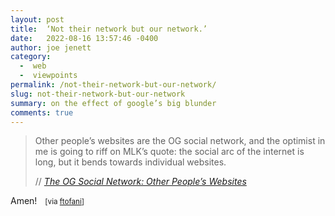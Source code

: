 ```yaml
---
layout: post
title:  ‘Not their network but our network.’
date:   2022-08-16 13:57:46 -0400
author: joe jenett
category:
  -  web
  -  viewpoints
permalink: /not-their-network-but-our-network/
slug: not-their-network-but-our-network
summary: on the effect of google’s big blunder
comments: true
---
```

<blockquote class="quoteback" data-title="The OG Social Network: Other People’s Websites" data-author="//Jim Nielsen" data-avatar="https://i0.wp.com/shoptalkshow.com/wp-content/uploads/2022/02/Jim-Nielson.jpeg" cite="https://blog.jim-nielsen.com/2022/other-peoples-websites/">
	<p>
	Other people’s websites are the OG social network, and the optimist in me is going to riff on MLK’s quote: the social arc of the internet is long, but it bends towards individual websites.	
	</p>
	<footer>
		// 
		<cite>
			<a title="The OG Social Network: Other People’s Websites - Jim Nielsen’s Blog" href="https://blog.jim-nielsen.com/2022/other-peoples-websites/">The OG Social Network: Other People’s Websites</a>
		</cite>
	</footer>
</blockquote>
<p style="margin-top:12px;">Amen! <small style="margin-left:9px;">[via <a href="https://pinboard.in/u:ftofani">ftofani</a>]</small></p>

<a href="https://brid.gy/publish/twitter"></a>
<data class="p-bridgy-omit-link" value="false"></data>